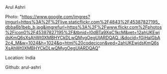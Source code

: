Arul Ashri

Photo: "https://www.google.com/imgres?imgurl=https%3A%2F%2Flive.staticflickr.com%2F4843%2F45387827195_dbba6b1beb_b.jpg&imgrefurl=https%3A%2F%2Fwww.flickr.com%2Fphotos%2Ficon0%2F45387827195%2F&tbnid=I0dBTa9XqC1kcM&vet=12ahUKEwjdsKmQ6sXsAhWt0XMBHYCkDLwQMygOegUIARDQAQ..i&docid=fGjHaIGbA2c4_M&w=1024&h=1024&q=html%20codecicon&ved=2ahUKEwjdsKmQ6sXsAhWt0XMBHYCkDLwQMygOegUIARDQAQ"

Location: India

Github: arul-ashri
